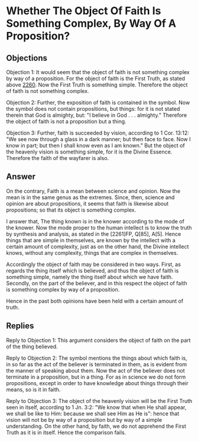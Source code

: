 # Whether The Object Of Faith Is Something Complex, By Way Of A Proposition?

## Objections

Objection 1: It would seem that the object of faith is not something complex by way of a proposition. For the object of faith is the First Truth, as stated above [2260](A[1]). Now the First Truth is something simple. Therefore the object of faith is not something complex.

Objection 2: Further, the exposition of faith is contained in the symbol. Now the symbol does not contain propositions, but things: for it is not stated therein that God is almighty, but: "I believe in God . . . almighty." Therefore the object of faith is not a proposition but a thing.

Objection 3: Further, faith is succeeded by vision, according to 1 Cor. 13:12: "We see now through a glass in a dark manner; but then face to face. Now I know in part; but then I shall know even as I am known." But the object of the heavenly vision is something simple, for it is the Divine Essence. Therefore the faith of the wayfarer is also.

## Answer

On the contrary, Faith is a mean between science and opinion. Now the mean is in the same genus as the extremes. Since, then, science and opinion are about propositions, it seems that faith is likewise about propositions; so that its object is something complex.

I answer that, The thing known is in the knower according to the mode of the knower. Now the mode proper to the human intellect is to know the truth by synthesis and analysis, as stated in the [2261]FP, Q[85], A[5]. Hence things that are simple in themselves, are known by the intellect with a certain amount of complexity, just as on the other hand, the Divine intellect knows, without any complexity, things that are complex in themselves.

Accordingly the object of faith may be considered in two ways. First, as regards the thing itself which is believed, and thus the object of faith is something simple, namely the thing itself about which we have faith. Secondly, on the part of the believer, and in this respect the object of faith is something complex by way of a proposition.

Hence in the past both opinions have been held with a certain amount of truth.

## Replies

Reply to Objection 1: This argument considers the object of faith on the part of the thing believed.

Reply to Objection 2: The symbol mentions the things about which faith is, in so far as the act of the believer is terminated in them, as is evident from the manner of speaking about them. Now the act of the believer does not terminate in a proposition, but in a thing. For as in science we do not form propositions, except in order to have knowledge about things through their means, so is it in faith.

Reply to Objection 3: The object of the heavenly vision will be the First Truth seen in itself, according to 1 Jn. 3:2: "We know that when He shall appear, we shall be like to Him: because we shall see Him as He is": hence that vision will not be by way of a proposition but by way of a simple understanding. On the other hand, by faith, we do not apprehend the First Truth as it is in itself. Hence the comparison fails.